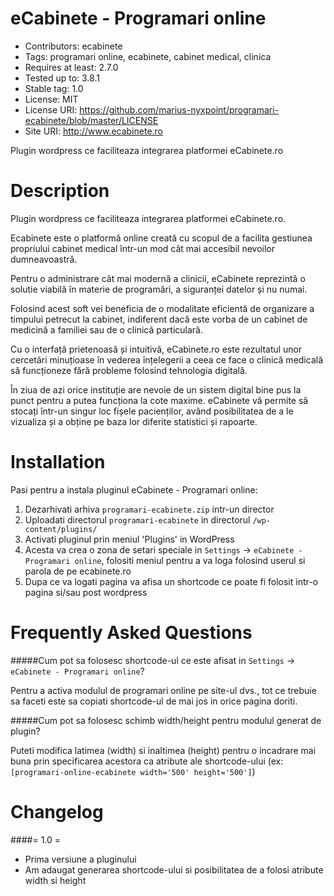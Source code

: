 eCabinete - Programari online
=============================

* Contributors: ecabinete
* Tags: programari online, ecabinete, cabinet medical, clinica
* Requires at least: 2.7.0
* Tested up to: 3.8.1
* Stable tag: 1.0
* License: MIT
* License URI: https://github.com/marius-nyxpoint/programari-ecabinete/blob/master/LICENSE
* Site URI: http://www.ecabinete.ro

Plugin wordpress ce faciliteaza integrarea platformei eCabinete.ro

Description
===========

Plugin wordpress ce faciliteaza integrarea platformei eCabinete.ro.

Ecabinete este o platformă online creată cu scopul de a facilita gestiunea propriului cabinet medical într-un mod cât mai accesibil nevoilor dumneavoastră.

Pentru o administrare cât mai modernă a clinicii, eCabinete reprezintă o solutie viabilă în materie de programări, a siguranței datelor și nu numai.

Folosind acest soft vei beneficia de o modalitate eficientă de organizare a timpului petrecut la cabinet, indiferent dacă este vorba de un cabinet de medicină a familiei sau de o clinică particulară.

Cu o interfață prietenoasă și intuitivă, eCabinete.ro este rezultatul unor cercetări minuțioase în vederea înțelegerii a ceea ce face o clinică medicală să funcționeze fără probleme folosind tehnologia digitală.

În ziua de azi orice instituție are nevoie de un sistem digital bine pus la punct pentru a putea funcționa la cote maxime. eCabinete vă permite să stocați într-un singur loc fișele pacienților, având posibilitatea de a le vizualiza și a obține pe baza lor diferite statistici și rapoarte.

Installation
============

Pasi pentru a instala pluginul eCabinete - Programari online:

1. Dezarhivati arhiva `programari-ecabinete.zip` intr-un director
2. Uploadati directorul `programari-ecabinete` in directorul  `/wp-content/plugins/`
3. Activati pluginul prin meniul 'Plugins' in WordPress
4. Acesta va crea o zona de setari speciale in `Settings` -> `eCabinete - Programari online`, folositi meniul pentru a va loga folosind userul si parola de pe ecabinete.ro
5. Dupa ce va logati pagina va afisa un shortcode ce poate fi folosit intr-o pagina si/sau post wordpress

Frequently Asked Questions
==========================

#####Cum pot sa folosesc shortcode-ul ce este afisat in `Settings` -> `eCabinete - Programari online`?

Pentru a activa modulul de programari online pe site-ul dvs., tot ce trebuie sa faceti este sa copiati shortcode-ul de mai jos in orice pagina doriti.

#####Cum pot sa folosesc schimb width/height pentru modulul generat de plugin?

Puteti modifica latimea (width) si inaltimea (height) pentru o incadrare mai buna prin specificarea acestora ca atribute ale shortcode-ului (ex: `[programari-online-ecabinete width='500' height='500']`)

Changelog
=========

####= 1.0 =
* Prima versiune a pluginului
* Am adaugat generarea shortcode-ului si posibilitatea de a folosi atribute width si height
